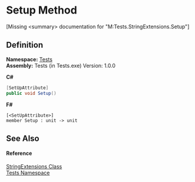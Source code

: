 # Setup Method


\[Missing &lt;summary&gt; documentation for "M:Tests.StringExtensions.Setup"\]



## Definition
**Namespace:** <a href="N_Tests.md">Tests</a>  
**Assembly:** Tests (in Tests.exe) Version: 1.0.0

**C#**
``` C#
[SetUpAttribute]
public void Setup()
```
**F#**
``` F#
[<SetUpAttribute>]
member Setup : unit -> unit 
```



## See Also


#### Reference
<a href="T_Tests_StringExtensions.md">StringExtensions Class</a>  
<a href="N_Tests.md">Tests Namespace</a>  
